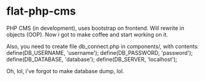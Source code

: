 flat-php-cms
============

PHP CMS (in development), uses bootstrap on frontend.
Will rewrite in objects (OOP). Now i got to make coffee and start working on it.

Also, you need to create file db_connect.php in components/, with contents:
define(DB_USERNAME, 'username');
define(DB_PASSWORD, 'password');
define(DB_DATABASE, 'database');
define(DB_SERVER, 'localhost');

Oh, lol, i've forgot to make database dump, lol.
